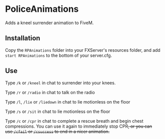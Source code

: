 # PoliceAnimations

Adds a kneel surrender animation to FiveM.

## Installation

Copy the `RPAnimations` folder into your FXServer's resources folder, and add `start RPAnimations` to the bottom of your server.cfg.

## Use

Type `/k` or `/kneel` in chat to surrender into your knees.

Type `/r` or `/radio` in chat to talk on the radio

Type `/l`, `/lie` or `/liedown` in chat to lie motionless on the floor

Type `/s` or `/sit` in chat to lie motionless on the floor

Type `/c` or `/cpr` in chat to complete a rescue breath and begin chest compressions. You can use it again to immediately stop CPR~~, or you can use `/cfail` or `/csuccess` to end in a nicer animation.~~